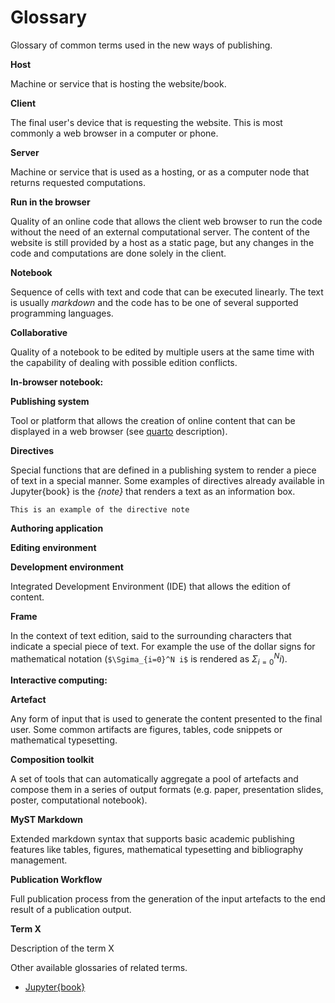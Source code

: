 # Glossary

Glossary of common terms used in the new ways of publishing.

**Host**

Machine or service that is hosting the website/book.

**Client**

The final user's device that is requesting the website. This is most commonly a
web browser in a computer or phone.

**Server**

Machine or service that is used as a hosting, or as a computer node that
returns requested computations.

**Run in the browser**

Quality of an online code that allows the client web browser to run the code
without the need of an external computational server.  The content of the
website is still provided by a host as a static page, but any changes in the
code and computations are done solely in the client.

**Notebook**

Sequence of cells with text and code that can be executed linearly. The text is
usually _markdown_ and the code has to be one of several supported programming
languages.


**Collaborative**

Quality of a notebook to be edited by multiple users at the same time with the
capability of dealing with possible edition conflicts.

**In-browser notebook:** 

**Publishing system**

Tool or platform that allows the creation of online content that can be
displayed in a web browser (see [quarto](https://quarto.org/) description).

**Directives**

Special functions that are defined in a publishing system to render a piece of
text in a special manner. Some examples of directives already available in
Jupyter{book} is the _{note}_ that renders a text as an information box.

```{note}
This is an example of the directive note
```

**Authoring application**

**Editing environment** 

**Development environment**

Integrated Development Environment (IDE) that allows the edition of content.

**Frame**

In the context of text edition, said to the surrounding characters that
indicate a special piece of text. For example the use of the dollar signs for
mathematical notation (`$\Sgima_{i=0}^N i$` is rendered as $\Sigma_{i=0}^N i$).

**Interactive computing:**

**Artefact**

Any form of input that is used to generate the content presented to the final
user. Some common artifacts are figures, tables, code snippets or mathematical
typesetting.

**Composition toolkit**

A set of tools that can automatically aggregate a pool of artefacts and compose
them in a series of output formats (e.g. paper, presentation slides, poster,
computational notebook).

**MyST Markdown**

Extended markdown syntax that supports basic academic publishing features like
tables, figures, mathematical typesetting and bibliography management.

**Publication Workflow**

Full publication process from the generation of the input artefacts to the end
result of a publication output.

**Term X**

Description of the term X


Other available glossaries of related terms.

- [Jupyter{book}](https://jupyterbook.org/en/stable/reference/glossary.html)


